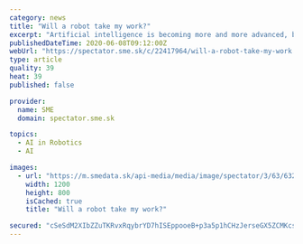 ```yaml
---
category: news
title: "Will a robot take my work?"
excerpt: "Artificial intelligence is becoming more and more advanced, but humans still do some jobs better than robots."
publishedDateTime: 2020-06-08T09:12:00Z
webUrl: "https://spectator.sme.sk/c/22417964/will-a-robot-take-my-work.html"
type: article
quality: 39
heat: 39
published: false

provider:
  name: SME
  domain: spectator.sme.sk

topics:
  - AI in Robotics
  - AI

images:
  - url: "https://m.smedata.sk/api-media/media/image/spectator/3/63/6324283/6324283_1200x.jpeg?rev=3"
    width: 1200
    height: 800
    isCached: true
    title: "Will a robot take my work?"

secured: "cSeSdM2XIbZZuTKRvxRqybrYD7hISEppooeB+p3a5p1hCHzJerseGX5ZCMKcsQUtmd8LTKGfE54xIssAWnisbCtdUYQfImvZiFYmaIhwQeWkdy2mueL8y5Igco+u5DYC3WkoqnHqCWzmaqeW7Hl2/urQzjBBQO8/9ifbW6sK/OG2LDTJaJt09DRWbgmfHFVae8UMlVvOzMvyhtXFnh+g/gzhO62oaWcW6GpgzYVJn7W0/ToYPtXFyfbTD92XENxWG68CpF4IlJsQXz5OlF0uhE5YB1aLH7TXSVG/wxXnCBc4sd0Brf6T20tuKwneDoOk;uglRPwS6XpUmVc2yTeI+aA=="
---
```


